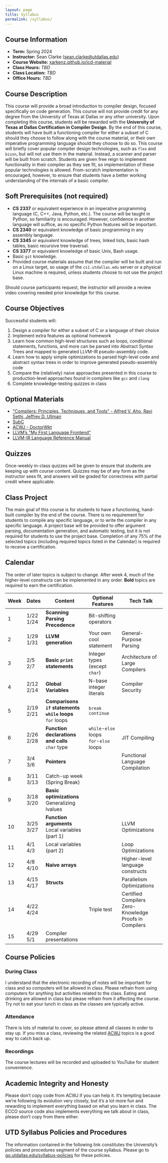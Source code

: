```yaml
---
layout: page
title: Syllabus
permalink: /syllabus/
---
```


## Course Information

- **Term:** Spring 2024
- **Instructor:** Sean Clarke ([sean.clarke@utdallas.edu](mailto:sean.clarke@utdallas.edu))
- **Course Website:** [xarkenz.github.io/icd-material](https://xarkenz.github.io/icd-material)
- **Class Hours:** *TBD*
- **Class Location:** *TBD*
- **Office Hours:** *TBD*

## Course Description

This course will provide a broad introduction to compiler design, focused specifically on code generation.
This course will not provide credit for any degree from the University of Texas at Dallas or any other
university. Upon completing this course, students will be rewarded with the **University of Texas at
Dallas Certification in Compiler Design**.
By the end of this course, students will have built a functioning compiler for either a subset of C should
they choose to follow along with the course material, or their own imperative programming language should
they choose to do so.
This course will briefly cover popular compiler design technologies, such as `flex` and `bison`, but will not
use them in the material. Instead, a scanner and parser will be built from scratch. Students are given
free reign to implement functionality in their compiler as they see fit, so implementation of these popular
technologies is allowed. From-scratch implementation is encouraged, however, to ensure that students have
a better working understanding of the internals of a basic compiler.

## Soft Prerequisites (not required)

- **CS 2337** or equivalent experience in an imperative programming language (C, C++, Java, Python, etc.).
The course will be taught in Python, so familiarity is encouraged. However, confidence in another language
will suffice, as no specific Python features will be important.
- **CS 2340** or equivalent knowledge of basic
programming in any assembly language.
- **CS 3345** or equivalent knowledge of trees, linked lists, basic
hash tables, basic recursive tree traversal.
- **CS 3377** or equivalent knowledge of basic Unix, Bash usage.
- Basic `git` knowledge.
- Provided course materials assume that the compiler will be built and run on a Linux target, so usage of
the `cs1.utdallas.edu` server or a physical Linux machine is required, unless students choose to not use
the project base.

Should course participants request, the instructor will provide a review video covering needed prior knowledge for this course.

## Course Objectives

Successful students will:

1. Design a compiler for either a subset of C or a language of their choice
2. Implement extra features as optional homework
3. Learn how common high-level structures such as loops, conditional statements, functions, and more
can be parsed into Abstract Syntax Trees and mapped to generated LLVM-IR pseudo-assembly code.
4. Learn how to apply simple optimizations to parsed high-level code and abstract syntax trees in order
to improve generated pseudo-assembly code
5. Compare the (relatively) naive approaches presented in this course to production-level approaches
found in compilers like `gcc` and `clang`
6. Complete knowledge-testing quizzes in class

## Optional Materials

- ["Compilers: Principles, Techniques, and Tools" - Alfred V. Aho, Ravi Sethi, Jeffrey D. Ullman](https://github.com/KnowNo/books-7/blob/master/Programming/Compilers%20-%20Principles%20Techniques%20and%20Tools%20by%20Alfred%20Aho%20-%20Monica%20Lam-%20Ravi%20Sethi-%20Jeffrey%20Ullman%20-%20Second%20Edition.pdf)
- [SubC](https://www.t3x.org/subc/index.html)
- [ACWJ - DoctorWkt](https://github.com/DoctorWkt/acwj)
- [LLVM’s "My First Language Frontend"](https://llvm.org/docs/tutorial/MyFirstLanguageFrontend/index.html)
- [LLVM-IR Language Reference Manual](https://llvm.org/docs/LangRef.html)

## Quizzes

Once-weekly in-class quizzes will be given to ensure that students are keeping up with course content.
Quizzes may be of any form as the instructor sees fit, and answers will be graded for correctness with
partial credit where applicable.

## Class Project

The main goal of this course is for students to have a functioning, hand-built compiler by the end of the
course. There is no requirement for students to compile any specific language, or to write the compiler in
any specific language. A project base will be provided to offer argument parsing, documentation generation,
and automatic testing, but it is not required for students to use the project base. Completion of any 75%
of the selected topics (including required topics listed in the Calendar) is required to receive a certification.

## Calendar

The order of later topics is subject to change. After week 4, much of the higher-level constructs can be
implemented in any order. **Bold** topics are required to earn the certification.

|Week |Dates      |Content |Optional Features |Tech Talk |
|-----|-----------|--------|------------------|----------|
|1    |1/22<br>1/24 |**Scanning**<br>**Parsing**<br>**Precedence** |Bit-shifting operators | |
|2    |1/29<br>1/31 |**LLVM generation** |Your own cool statement |General-Purpose Parsing |
|3    |2/5<br>2/7   |**Basic `print` statements** |Integer types (except `char`) | Architecture of Large Compilers |
|4    |2/12<br>2/14 |**Global Variables** |N-base integer literals |Compiler Security |
|5    |2/19<br>2/21 |**Comparisons**<br>**`if` statements**<br>**`while` loops**<br>`for` loops |`break`<br>`continue` | |
|6    |2/26<br>2/28 |**Function declarations and calls**<br>`char` type |`while`-`else` loops<br>`for`-`else` loops |JIT Compiling |
|7    |3/4<br>3/6   |**Pointers** | |Functional Language Compilation |
|8    |3/11<br>3/13 |Catch-up week (Spring Break) | | |
|9    |3/18<br>3/20 |**Basic optimizations**<br>Generalizing lvalues | | |
|10   |3/25<br>3/27 |**Function arguments**<br>Local variables (part 1) | |LLVM Optimizations |
|11   |4/1<br>4/3   |Local variables (part 2) | |Loop Optimizations |
|12   |4/8<br>4/10  |**Naive arrays** | |Higher-level language constructs |
|13   |4/15<br>4/17 |**Structs** | |Parallelism Optimizations |
|14   |4/22<br>4/24 | |Triple test |Certified Compilers<br>Zero-Knowledge Proofs in Compilers |
|15   |4/29<br>5/1  |Compiler presentations | | |

## Course Policies

### During Class

I understand that the electronic recording of notes will be important for class and so computers will be
allowed in class. Please refrain from using computers for anything but activities related to the class. Eating
and drinking are allowed in class but please refrain from it affecting the course. Try not to eat your lunch
in class as the classes are typically active.

### Attendance

There is lots of material to cover, so please attend all classes in order to stay up. If you miss a class,
reviewing the related [ACWJ](https://github.com/DoctorWkt/acwj) topics is a good way to catch back up.

### Recordings

The course lectures will be recorded and uploaded to YouTube for student convenience.

## Academic Integrity and Honesty

Please don’t copy code from ACWJ if you can help it. It’s tempting because we’re following its evolution
very closely, but it’s a lot more fun and rewarding to implement everything based on what you learn in
class. The ECCO source code also implements everything we talk about in class, please don’t copy from
there either.

## UTD Syllabus Policies and Procedures

The information contained in the following link constitutes the University’s policies and procedures segment
of the course syllabus. Please go to [go.utdallas.edu/syllabus-policies](http://go.utdallas.edu/syllabus-policies) for these policies.

